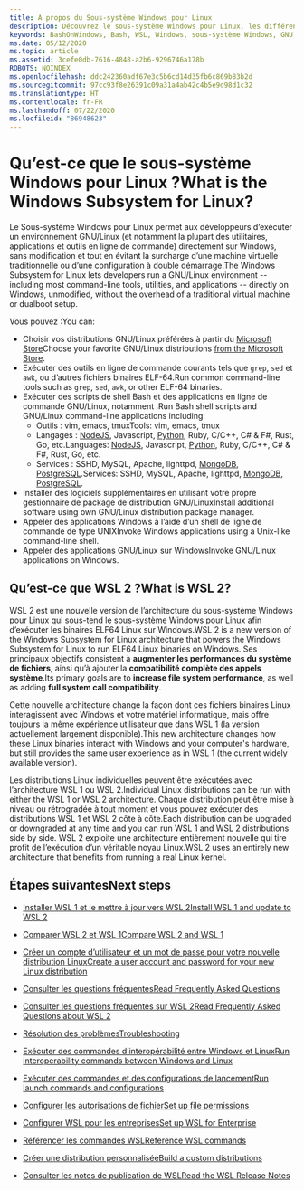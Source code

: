 ```yaml
---
title: À propos du Sous-système Windows pour Linux
description: Découvrez le sous-système Windows pour Linux, les différentes versions et les différentes façons de les utiliser.
keywords: BashOnWindows, Bash, WSL, Windows, sous-système Windows, GNU, Linux
ms.date: 05/12/2020
ms.topic: article
ms.assetid: 3cefe0db-7616-4848-a2b6-9296746a178b
ROBOTS: NOINDEX
ms.openlocfilehash: ddc242360adf67e3c5b6cd14d35fb6c869b83b2d
ms.sourcegitcommit: 97cc93f8e26391c09a31a4ab42c4b5e9d98d1c32
ms.translationtype: HT
ms.contentlocale: fr-FR
ms.lasthandoff: 07/22/2020
ms.locfileid: "86948623"
---
```

# <a name="what-is-the-windows-subsystem-for-linux"></a><span data-ttu-id="9f6c2-104">Qu’est-ce que le sous-système Windows pour Linux ?</span><span class="sxs-lookup"><span data-stu-id="9f6c2-104">What is the Windows Subsystem for Linux?</span></span>

<span data-ttu-id="9f6c2-105">Le Sous-système Windows pour Linux permet aux développeurs d’exécuter un environnement GNU/Linux (et notamment la plupart des utilitaires, applications et outils en ligne de commande) directement sur Windows, sans modification et tout en évitant la surcharge d’une machine virtuelle traditionnelle ou d’une configuration à double démarrage.</span><span class="sxs-lookup"><span data-stu-id="9f6c2-105">The Windows Subsystem for Linux lets developers run a GNU/Linux environment -- including most command-line tools, utilities, and applications -- directly on Windows, unmodified, without the overhead of a traditional virtual machine or dualboot setup.</span></span>

<span data-ttu-id="9f6c2-106">Vous pouvez :</span><span class="sxs-lookup"><span data-stu-id="9f6c2-106">You can:</span></span>

* <span data-ttu-id="9f6c2-107">Choisir vos distributions GNU/Linux préférées à partir du [Microsoft Store](https://aka.ms/wslstore)</span><span class="sxs-lookup"><span data-stu-id="9f6c2-107">Choose your favorite GNU/Linux distributions [from the Microsoft Store](https://aka.ms/wslstore).</span></span>
* <span data-ttu-id="9f6c2-108">Exécuter des outils en ligne de commande courants tels que `grep`, `sed` et `awk`, ou d’autres fichiers binaires ELF-64.</span><span class="sxs-lookup"><span data-stu-id="9f6c2-108">Run common command-line tools such as `grep`, `sed`, `awk`, or other ELF-64 binaries.</span></span>
* <span data-ttu-id="9f6c2-109">Exécuter des scripts de shell Bash et des applications en ligne de commande GNU/Linux, notamment :</span><span class="sxs-lookup"><span data-stu-id="9f6c2-109">Run Bash shell scripts and GNU/Linux command-line applications including:</span></span>  
    * <span data-ttu-id="9f6c2-110">Outils : vim, emacs, tmux</span><span class="sxs-lookup"><span data-stu-id="9f6c2-110">Tools: vim, emacs, tmux</span></span>
    * <span data-ttu-id="9f6c2-111">Langages : [NodeJS](https://docs.microsoft.com/windows/nodejs/setup-on-wsl2), Javascript, [Python](https://docs.microsoft.com/windows/python/web-frameworks), Ruby, C/C++, C# & F#, Rust, Go, etc.</span><span class="sxs-lookup"><span data-stu-id="9f6c2-111">Languages: [NodeJS](https://docs.microsoft.com/windows/nodejs/setup-on-wsl2), Javascript, [Python](https://docs.microsoft.com/windows/python/web-frameworks), Ruby, C/C++, C# & F#, Rust, Go, etc.</span></span>
    * <span data-ttu-id="9f6c2-112">Services : SSHD, MySQL, Apache, lighttpd, [MongoDB](https://docs.microsoft.com/windows/nodejs/databases), [PostgreSQL](https://docs.microsoft.com/windows/python/databases).</span><span class="sxs-lookup"><span data-stu-id="9f6c2-112">Services: SSHD, MySQL, Apache, lighttpd, [MongoDB](https://docs.microsoft.com/windows/nodejs/databases), [PostgreSQL](https://docs.microsoft.com/windows/python/databases).</span></span>
* <span data-ttu-id="9f6c2-113">Installer des logiciels supplémentaires en utilisant votre propre gestionnaire de package de distribution GNU/Linux</span><span class="sxs-lookup"><span data-stu-id="9f6c2-113">Install additional software using own GNU/Linux distribution package manager.</span></span>
* <span data-ttu-id="9f6c2-114">Appeler des applications Windows à l’aide d’un shell de ligne de commande de type UNIX</span><span class="sxs-lookup"><span data-stu-id="9f6c2-114">Invoke Windows applications using a Unix-like command-line shell.</span></span>
* <span data-ttu-id="9f6c2-115">Appeler des applications GNU/Linux sur Windows</span><span class="sxs-lookup"><span data-stu-id="9f6c2-115">Invoke GNU/Linux applications on Windows.</span></span>

## <a name="what-is-wsl-2"></a><span data-ttu-id="9f6c2-116">Qu’est-ce que WSL 2 ?</span><span class="sxs-lookup"><span data-stu-id="9f6c2-116">What is WSL 2?</span></span>

<span data-ttu-id="9f6c2-117">WSL 2 est une nouvelle version de l’architecture du sous-système Windows pour Linux qui sous-tend le sous-système Windows pour Linux afin d’exécuter les binaires ELF64 Linux sur Windows.</span><span class="sxs-lookup"><span data-stu-id="9f6c2-117">WSL 2 is a new version of the Windows Subsystem for Linux architecture that powers the Windows Subsystem for Linux to run ELF64 Linux binaries on Windows.</span></span> <span data-ttu-id="9f6c2-118">Ses principaux objectifs consistent à **augmenter les performances du système de fichiers**, ainsi qu’à ajouter la **compatibilité complète des appels système**.</span><span class="sxs-lookup"><span data-stu-id="9f6c2-118">Its primary goals are to **increase file system performance**, as well as adding **full system call compatibility**.</span></span>

<span data-ttu-id="9f6c2-119">Cette nouvelle architecture change la façon dont ces fichiers binaires Linux interagissent avec Windows et votre matériel informatique, mais offre toujours la même expérience utilisateur que dans WSL 1 (la version actuellement largement disponible).</span><span class="sxs-lookup"><span data-stu-id="9f6c2-119">This new architecture changes how these Linux binaries interact with Windows and your computer's hardware, but still provides the same user experience as in WSL 1 (the current widely available version).</span></span>

<span data-ttu-id="9f6c2-120">Les distributions Linux individuelles peuvent être exécutées avec l’architecture WSL 1 ou WSL 2.</span><span class="sxs-lookup"><span data-stu-id="9f6c2-120">Individual Linux distributions can be run with either the WSL 1 or WSL 2 architecture.</span></span> <span data-ttu-id="9f6c2-121">Chaque distribution peut être mise à niveau ou rétrogradée à tout moment et vous pouvez exécuter des distributions WSL 1 et WSL 2 côte à côte.</span><span class="sxs-lookup"><span data-stu-id="9f6c2-121">Each distribution can be upgraded or downgraded at any time and you can run WSL 1 and WSL 2 distributions side by side.</span></span> <span data-ttu-id="9f6c2-122">WSL 2 exploite une architecture entièrement nouvelle qui tire profit de l’exécution d’un véritable noyau Linux.</span><span class="sxs-lookup"><span data-stu-id="9f6c2-122">WSL 2 uses an entirely new architecture that benefits from running a real Linux kernel.</span></span>

## <a name="next-steps"></a><span data-ttu-id="9f6c2-123">Étapes suivantes</span><span class="sxs-lookup"><span data-stu-id="9f6c2-123">Next steps</span></span>

* [<span data-ttu-id="9f6c2-124">Installer WSL 1 et le mettre à jour vers WSL 2</span><span class="sxs-lookup"><span data-stu-id="9f6c2-124">Install WSL 1 and update to WSL 2</span></span>](./install-win10.md)

* [<span data-ttu-id="9f6c2-125">Comparer WSL 2 et WSL 1</span><span class="sxs-lookup"><span data-stu-id="9f6c2-125">Compare WSL 2 and WSL 1</span></span>](./compare-versions.md)

* [<span data-ttu-id="9f6c2-126">Créer un compte d’utilisateur et un mot de passe pour votre nouvelle distribution Linux</span><span class="sxs-lookup"><span data-stu-id="9f6c2-126">Create a user account and password for your new Linux distribution</span></span>](./user-support.md)

* [<span data-ttu-id="9f6c2-127">Consulter les questions fréquentes</span><span class="sxs-lookup"><span data-stu-id="9f6c2-127">Read Frequently Asked Questions</span></span>](./faq.md)

* [<span data-ttu-id="9f6c2-128">Consulter les questions fréquentes sur WSL 2</span><span class="sxs-lookup"><span data-stu-id="9f6c2-128">Read Frequently Asked Questions about WSL 2</span></span>](./wsl2-faq.md)

* [<span data-ttu-id="9f6c2-129">Résolution des problèmes</span><span class="sxs-lookup"><span data-stu-id="9f6c2-129">Troubleshooting</span></span>](./troubleshooting.md)

* [<span data-ttu-id="9f6c2-130">Exécuter des commandes d’interopérabilité entre Windows et Linux</span><span class="sxs-lookup"><span data-stu-id="9f6c2-130">Run interoperability commands between Windows and Linux</span></span>](./interop.md)

* [<span data-ttu-id="9f6c2-131">Exécuter des commandes et des configurations de lancement</span><span class="sxs-lookup"><span data-stu-id="9f6c2-131">Run launch commands and configurations</span></span>](./wsl-config.md)

* [<span data-ttu-id="9f6c2-132">Configurer les autorisations de fichier</span><span class="sxs-lookup"><span data-stu-id="9f6c2-132">Set up file permissions</span></span>](./file-permissions.md)

* [<span data-ttu-id="9f6c2-133">Configurer WSL pour les entreprises</span><span class="sxs-lookup"><span data-stu-id="9f6c2-133">Set up WSL for Enterprise</span></span>](./enterprise.md)

* [<span data-ttu-id="9f6c2-134">Référencer les commandes WSL</span><span class="sxs-lookup"><span data-stu-id="9f6c2-134">Reference WSL commands</span></span>](./reference.md)

* [<span data-ttu-id="9f6c2-135">Créer une distribution personnalisée</span><span class="sxs-lookup"><span data-stu-id="9f6c2-135">Build a custom distributions</span></span>](./build-custom-distro.md)

* [<span data-ttu-id="9f6c2-136">Consulter les notes de publication de WSL</span><span class="sxs-lookup"><span data-stu-id="9f6c2-136">Read the WSL Release Notes</span></span>](./release-notes.md)
